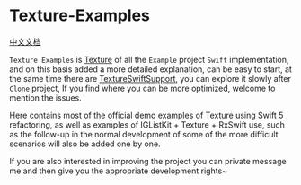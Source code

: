 # Texture-Examples

[中文文档](https://github.com/CainLuo/Texture-Examples/blob/main/README_CN.md)

`Texture Examples` is [Texture](https://github.com/TextureGroup/Texture) of all the `Example` project `Swift` implementation, and on this basis added a more detailed explanation, can be easy to start, at the same time there are [ TextureSwiftSupport](https://github.com/TextureCommunity/TextureSwiftSupport), you can explore it slowly after `Clone` project, If you find where you can be more optimized, welcome to mention the issues.

Here contains most of the official demo examples of Texture using Swift 5 refactoring, as well as examples of IGListKit + Texture + RxSwift use, such as the follow-up in the normal development of some of the more difficult scenarios will also be added one by one.

If you are also interested in improving the project you can private message me and then give you the appropriate development rights~
